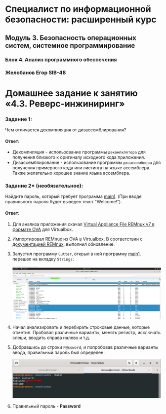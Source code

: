 # Специалист по информационной безопасности: расширенный курс
## Модуль 3. Безопасность операционных систем, системное программирование
### Блок 4. Анализ программного обеспечения
### Желобанов Егор SIB-48

# Домашнее задание к занятию «4.3. Реверс-инжиниринг»

### Задание 1: 

Чем отличается декомпиляция от дизассемблирования?

#### Ответ:

* Декомпиляция - использование программы `декомпилятора` для получения близкого к оригиналу исходного кода приложения.
* Дизассемблирование - использование программы `дизассемблера` для получения примерного кода или листинга на языке ассемблера. Также желательно хорошее знание языка ассемблера.

### Задание 2* (необязательное):

Найдите пароль, который требует программа [main1](assets/main1). (При вводе правильного пароля будет выведен текст "Welcome!").

#### Ответ:

1. Для анализа приложения скачал [Virtual Appliance File REMnux v7 в формате OVA](https://deac-fra.dl.sourceforge.net/project/remnux/ova-virtualbox/remnux-v7-focal-virtualbox.ova?viasf=1) для Virtualbox.
2. Импортировал REMnux из OVA в Virtualbox. В соответствии с [документацией REMnux](https://docs.remnux.org/install-distro/keep-the-distro-up-to-date), выполнил обновление.
3. Запустил программу `Cutter`, открыл в ней программу [main1](assets/main1), перешел на вкладку `Strings`:

    ![](assets/strings_main1.png)

4. Начал анализировать и перебирать строковые данные, которые отметил. Пробовал различные варианты, менять регистр, исключать слеши, вводить справа налево и т.д.
5. Добравшись до строки `P@ssword`, и попробовав различные варианты ввода, правильный пароль был определен:

    ![](assets/correct_password.png)

6. Правильный пароль - **Password**
